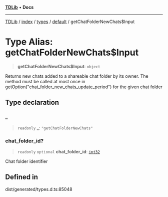 [**TDLib**](../../../../../../README.md) • **Docs**

***

[TDLib](../../../../../../modules.md) / [index](../../../../../README.md) / [types](../../../README.md) / [default](../README.md) / getChatFolderNewChats$Input

# Type Alias: getChatFolderNewChats$Input

> **getChatFolderNewChats$Input**: `object`

Returns new chats added to a shareable chat folder by its owner. The method must be called at most once in getOption("chat_folder_new_chats_update_period") for the given chat folder

## Type declaration

### \_

> `readonly` **\_**: `"getChatFolderNewChats"`

### chat\_folder\_id?

> `readonly` `optional` **chat\_folder\_id**: [`int32`](int32-1.md)

Chat folder identifier

## Defined in

dist/generated/types.d.ts:85048
